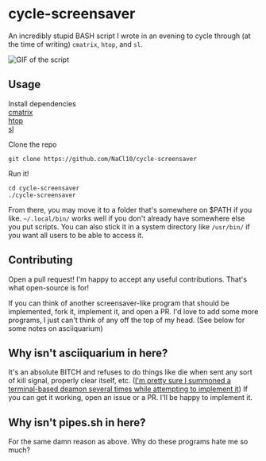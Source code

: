 # cycle-screensaver

An incredibly stupid BASH script I wrote in an evening to cycle through (at the time of writing) `cmatrix`, `htop`, and `sl`. 

![GIF of the script](https://raw.githubusercontent.com/NaCl10/cycle-screensaver/main/.readme-images/demo.gif)

## Usage

Install dependencies  
[cmatrix](https://github.com/abishekvashok/cmatrix)  
[htop](https://github.com/hishamhm/htop)  
[sl](https://github.com/mtoyoda/sl)

Clone the repo
```
git clone https://github.com/NaCl10/cycle-screensaver
```

Run it!
```
cd cycle-screensaver
./cycle-screensaver
```

From there, you may move it to a folder that's somewhere on $PATH if you like. `~/.local/bin/` works well if you don't already have somewhere else you put scripts. You can also stick it in a system directory like `/usr/bin/` if you want all users to be able to access it.

## Contributing

Open a pull request! I'm happy to accept any useful contributions. That's what open-source is for!

If you can think of another screensaver-like program that should be implemented, fork it, implement it, and open a PR. I'd love to add some more programs, I just can't think of any off the top of my head. (See below for some notes on asciiquarium)

## Why isn't asciiquarium in here?

It's an absolute BITCH and refuses to do things like die when sent any sort of kill signal, properly clear itself, etc. ([I'm pretty sure I summoned a terminal-based deamon several times while attempting to implement it](https://media.discordapp.net/attachments/593483503241396287/783188991913492510/62845586916__4F6F625F-7A13-45F4-908A-263BCD25B2BE.MOV)) If you can get it working, open an issue or a PR. I'll be happy to implement it.

## Why isn't pipes.sh in here?
For the same damn reason as above. Why do these programs hate me so much?
